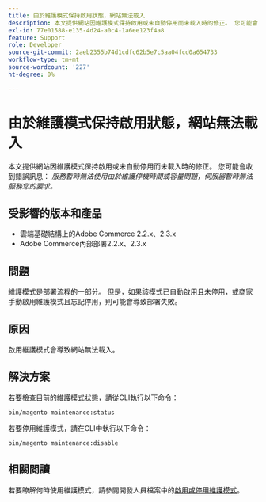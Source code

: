 ```yaml
---
title: 由於維護模式保持啟用狀態，網站無法載入
description: 本文提供網站因維護模式保持啟用或未自動停用而未載入時的修正。 您可能會收到錯誤訊息： *服務暫時無法使用由於維護停機時間或容量問題，伺服器暫時無法服務您的要求。*
exl-id: 77e01588-e135-4d24-a0c4-1a6ee123f4a8
feature: Support
role: Developer
source-git-commit: 2aeb2355b74d1cdfc62b5e7c5aa04fcd0a654733
workflow-type: tm+mt
source-wordcount: '227'
ht-degree: 0%

---
```


# 由於維護模式保持啟用狀態，網站無法載入

本文提供網站因維護模式保持啟用或未自動停用而未載入時的修正。 您可能會收到錯誤訊息： *服務暫時無法使用由於維護停機時間或容量問題，伺服器暫時無法服務您的要求。*

## 受影響的版本和產品

* 雲端基礎結構上的Adobe Commerce 2.2.x、2.3.x
* Adobe Commerce內部部署2.2.x、2.3.x

## 問題

維護模式是部署流程的一部分。 但是，如果該模式已自動啟用且未停用，或商家手動啟用維護模式且忘記停用，則可能會導致部署失敗。

## 原因

啟用維護模式會導致網站無法載入。

## 解決方案

若要檢查目前的維護模式狀態，請從CLI執行以下命令：

```
bin/magento maintenance:status
```

若要停用維護模式，請在CLI中執行以下命令：

```
bin/magento maintenance:disable
```

## 相關閱讀

若要瞭解何時使用維護模式，請參閱開發人員檔案中的[啟用或停用維護模式](https://experienceleague.adobe.com/zh-hant/docs/commerce-operations/installation-guide/tutorials/maintenance-mode)。
